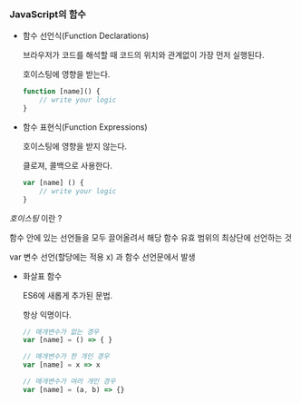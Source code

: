 ### JavaScript의 함수



- 함수 선언식(Function Declarations)

  브라우저가 코드를 해석할 때 코드의 위치와 관계없이 가장 먼저 실행된다. 

  호이스팅에 영향을 받는다.

  ```javascript
  function [name]() {
      // write your logic
  }
  ```

- 함수 표현식(Function Expressions)

  호이스팅에 영향을 받지 않는다.

  클로져, 콜백으로 사용한다.

  ```javascript
  var [name] () {
      // write your logic
  }
  ```

*호이스팅* 이란 ?

함수 안에 있는 선언들을 모두 끌어올려서 해당 함수 유효 범위의 최상단에 선언하는 것

var 변수 선언(할당에는 적용 x) 과 함수 선언문에서 발생

- 화살표 함수 

  ES6에 새롭게 추가된 문법.

  항상 익명이다. 

  ```javascript
  // 매개변수가 없는 경우
  var [name] = () => { }
  
  // 매개변수가 한 개인 경우
  var [name] = x => x
  
  // 매개변수가 여러 개인 경우
  var [name] = (a, b) => {}
  ```